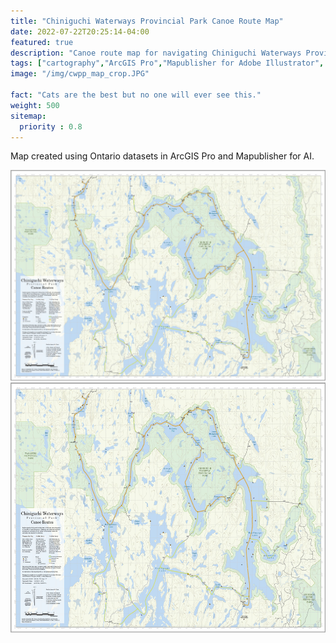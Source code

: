 ```yaml
---
title: "Chiniguchi Waterways Provincial Park Canoe Route Map"
date: 2022-07-22T20:25:14-04:00
featured: true
description: "Canoe route map for navigating Chiniguchi Waterways Provincial Park in northern Ontario."
tags: ["cartography","ArcGIS Pro","Mapublisher for Adobe Illustrator", "canoe route map"]
image: "/img/cwpp_map_crop.JPG"

fact: "Cats are the best but no one will ever see this."
weight: 500
sitemap:
  priority : 0.8
---
```



Map created using Ontario datasets in ArcGIS Pro and Mapublisher for AI.


![chiniguchi waterways map](/img/cwpp_map_crop.JPG "Chiniguchi Waterways PP Canoe Route Map")
<img src="/img/cwpp_map_crop.JPG" alt="chiniguchi waterways map" style="height: 400px; width:300px."/>



